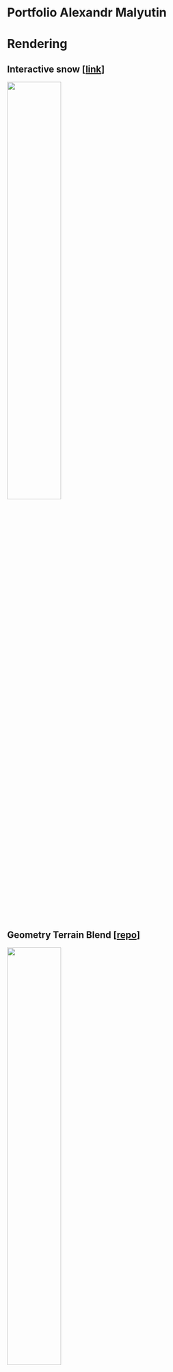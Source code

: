 Portfolio Alexandr Malyutin
===========================

# Rendering

## Interactive snow [[link](https://x.com/alexmalyutindev/status/1841541664277475583)]
<img src="./files/interactive-snow.png" width=50%>

## Geometry Terrain Blend [[repo](https://github.com/alexmalyutindev/urp-terrain-blend)]
<img src="./files/geom-terrain-blend.png" width=50%>

## Triplanar Terrain Mapping [[link](https://x.com/alexmalyutindev/status/1859205873580622301)]
<img src="./files/terrain-triplanar-mapping.png" width=50%>

## High based Terrain Maps Blend
<img src="./files/terrain-height-blend.png" width=50%>

## Parallax Occlusion Mapping
<img src="./files/pom.png" width=50%>

## Parallax Occlusion Mapping Decals [[link](https://x.com/alexmalyutindev/status/1845736017568903455)]
<img src="./files/pom-decal-0.png" height=250>  <img src="./files/pom-decal-1.png" height=250>

## Foliage Translucency [[link](https://x.com/alexmalyutindev/status/1855704297050116353)]
<img src="./files/foliage-translucency.png" width=50%>

## Voxel based GI [[link](https://x.com/alexmalyutindev/status/1759652466277151195)][[repo](https://github.com/alexmalyutindev/unity-urp-vxgi)]
| <img src="./files/vxgi-1.png"> | <img src="./files/vxgi-0.png"> |
| :----------------------------: | :----------------------------: |
|               On               |              Off               |

## Radiance Cascades GI [[link](https://x.com/alexmalyutindev/status/1862402458569359714)][[repo](https://github.com/alexmalyutindev/unity-urp-radiance-cascades)]

| <img src="./files/radiance-cascades-1.png"> | <img src="./files/radiance-cascades-0.png"> |
| :-----------------------------------------: | :-----------------------------------------: |
|                     On                      |                     Off                     |


## 6-Way Lighting Skybox Clouds
<img src="./files/6-way-lighting-skybox-clouds.png" width=50%>

## Ice Refraction
<img src="./files/ice.png" width=50%>

## Volumetric Clouds
<img src="./files/volumetric-clouds.png" width=50%>

## SunShafts & Volumetric Fog
<img src="./files/god-rays.png" width=50%>

## Water Shader
<img src="./files/water.gif" width=50%>

## Vertex Animated Cloth Shader
<img src="./files/vertex-animated-cloth.gif" height=300>

# Tools

TODO:
